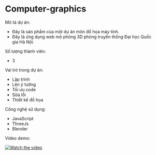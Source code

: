 # Computer-graphics

Mô tả dự án:
- Đây là sản phẩm của một dự án môn đồ họa máy tính. 
- Đây là ứng dụng web mô phỏng 3D phòng truyền thống Đại học Quốc gia Hà Nội.

Số lượng thành viên:
- 3

Vai trò trong dự án:
- Lập trình 
- Lên ý tưởng 
- Tối ưu code 
- Sửa lỗi 
- Thiết kế đồ họa

Công nghệ sử dụng:
- JavaScript
- ThreeJs
- Blender

Video demo:

[![Watch the video](https://i.imgur.com/vKb2F1B.png)](https://github.com/viethoangpham1192/Computer-graphics/blob/main/video/My%20first%20three.js%20app%20-%20Google%20Chrome%202020-11-27%2001-04-12.mp4)
